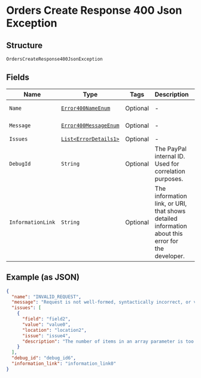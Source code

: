 
# Orders Create Response 400 Json Exception

## Structure

`OrdersCreateResponse400JsonException`

## Fields

| Name | Type | Tags | Description | Getter | Setter |
|  --- | --- | --- | --- | --- | --- |
| `Name` | [`Error400NameEnum`](../../doc/models/error-400-name-enum.md) | Optional | - | Error400NameEnum getName() | setName(Error400NameEnum name) |
| `Message` | [`Error400MessageEnum`](../../doc/models/error-400-message-enum.md) | Optional | - | Error400MessageEnum getMessageField() | setMessageField(Error400MessageEnum messageField) |
| `Issues` | [`List<ErrorDetails1>`](../../doc/models/error-details-1.md) | Optional | - | List<ErrorDetails1> getIssues() | setIssues(List<ErrorDetails1> issues) |
| `DebugId` | `String` | Optional | The PayPal internal ID. Used for correlation purposes. | String getDebugId() | setDebugId(String debugId) |
| `InformationLink` | `String` | Optional | The information link, or URI, that shows detailed information about this error for the developer. | String getInformationLink() | setInformationLink(String informationLink) |

## Example (as JSON)

```json
{
  "name": "INVALID_REQUEST",
  "message": "Request is not well-formed, syntactically incorrect, or violates schema.",
  "issues": [
    {
      "field": "field2",
      "value": "value0",
      "location": "location2",
      "issue": "issue4",
      "description": "The number of items in an array parameter is too large."
    }
  ],
  "debug_id": "debug_id6",
  "information_link": "information_link0"
}
```

